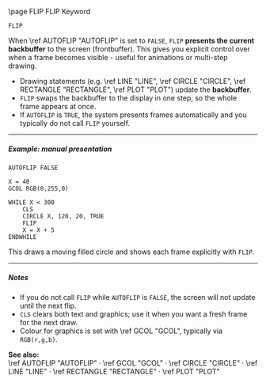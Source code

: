 \page FLIP FLIP Keyword
```basic
FLIP
```

When \ref AUTOFLIP "AUTOFLIP" is set to `FALSE`, `FLIP` **presents the current backbuffer** to the screen (frontbuffer).
This gives you explicit control over when a frame becomes visible - useful for animations or multi-step drawing.

- Drawing statements (e.g. \ref LINE "LINE", \ref CIRCLE "CIRCLE", \ref RECTANGLE "RECTANGLE", \ref PLOT "PLOT") update the **backbuffer**.
- `FLIP` swaps the backbuffer to the display in one step, so the whole frame appears at once.
- If `AUTOFLIP` is `TRUE`, the system presents frames automatically and you typically do not call `FLIP` yourself.

---

##### Example: manual presentation

```basic
AUTOFLIP FALSE

X = 40
GCOL RGB(0,255,0)

WHILE X < 300
    CLS
    CIRCLE X, 120, 20, TRUE
    FLIP
    X = X + 5
ENDWHILE
```

This draws a moving filled circle and shows each frame explicitly with `FLIP`.

---

##### Notes
- If you do not call `FLIP` while `AUTOFLIP` is `FALSE`, the screen will not update until the next flip.
- `CLS` clears both text and graphics; use it when you want a fresh frame for the next draw.
- Colour for graphics is set with \ref GCOL "GCOL", typically via `RGB(r,g,b)`.

**See also:**  
\ref AUTOFLIP "AUTOFLIP" ·
\ref GCOL "GCOL" ·
\ref CIRCLE "CIRCLE" ·
\ref LINE "LINE" ·
\ref RECTANGLE "RECTANGLE" ·
\ref PLOT "PLOT"

